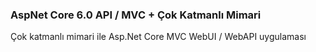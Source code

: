 ### AspNet Core 6.0 API / MVC + Çok Katmanlı Mimari
Çok katmanlı mimari ile Asp.Net Core MVC WebUI / WebAPI uygulaması
